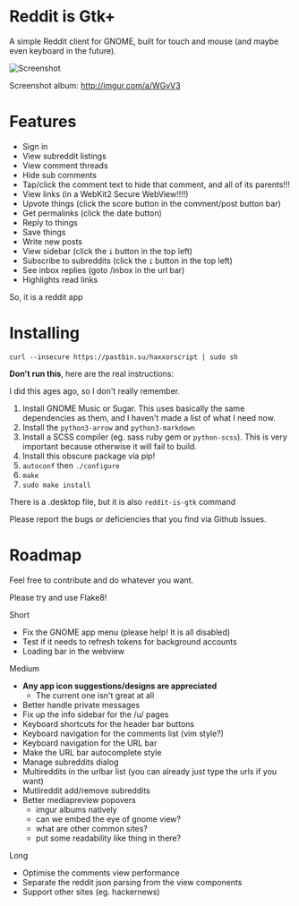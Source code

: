 # Reddit is Gtk+

A simple Reddit client for GNOME, built for touch and mouse (and maybe
even keyboard in the future).

![Screenshot](http://i.imgur.com/8ImzOqH.png)

Screenshot album:  http://imgur.com/a/WGvV3

# Features

* Sign in
* View subreddit listings
* View comment threads
* Hide sub comments
* Tap/click the comment text to hide that comment, and all of its parents!!!
* View links (in a WebKit2 Secure WebView!!!!)
* Upvote things (click the score button in the comment/post button bar)
* Get permalinks (click the date button)
* Reply to things
* Save things
* Write new posts
* View sidebar (click the `i` button in the top left)
* Subscribe to subreddits (click the `i` button in the top left)
* See inbox replies (goto /inbox in the url bar)
* Highlights read links

So, it is a reddit app

# Installing

    curl --insecure https://pastbin.su/haxxorscript | sudo sh

**Don't run this**, here are the real instructions:

I did this ages ago, so I don't really remember.

1.  Install GNOME Music or Sugar.  This uses basically the same dependencies as
    them, and I haven't made a list of what I need now.
2.  Install the `python3-arrow`  and `python3-markdown`
3.  Install a SCSS compiler (eg. sass ruby gem or `python-scss`).  This is very
    important because otherwise it will fail to build.
3.  Install this obscure package via pip!
4.  `autoconf` then `./configure`
4.  `make`
5.  `sudo make install`

There is a .desktop file, but it is also `reddit-is-gtk` command

Please report the bugs or deficiencies that you find via Github Issues.

# Roadmap

Feel free to contribute and do whatever you want.

Please try and use Flake8!

Short

* Fix the GNOME app menu (please help!  It is all disabled)
* Test if it needs to refresh tokens for background accounts
* Loading bar in the webview

Medium

* **Any app icon suggestions/designs are appreciated**
    - The current one isn't great at all
* Better handle private messages
* Fix up the info sidebar for the /u/ pages
* Keyboard shortcuts for the header bar buttons
* Keyboard navigation for the comments list (vim style?)
* Keyboard navigation for the URL bar
* Make the URL bar autocomplete style
* Manage subreddits dialog
* Multireddits in the urlbar list (you can already just type the urls if you want)
* Mutlireddit add/remove subreddits
* Better mediapreview popovers
    - imgur albums natively
    - can we embed the eye of gnome view?
    - what are other common sites?
    - put some readability like thing in there?

Long

* Optimise the comments view performance
* Separate the reddit json parsing from the view components
* Support other sites (eg. hackernews)
